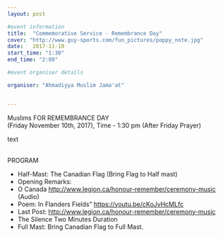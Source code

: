 ```yaml
---
layout: post

#event information
title:  "Commemorative Service - Remembrance Day"
cover: "http://www.guy-sports.com/fun_pictures/poppy_note.jpg"
date:   2017-11-10
start_time: "1:30"
end_time: "2:00"

#event organiser details

organiser: "Ahmadiyya Muslim Jama'at"


---
```


Muslims FOR REMEMBRANCE DAY 
<br/>
(Friday November 10th, 2017), Time - 1:30 pm (After Friday Prayer)
<br/>

text 
<br/><br/>

PROGRAM
- Half-Mast:  The Canadian Flag (Bring Flag to Half mast) 
- Opening Remarks: 
- O Canada http://www.legion.ca/honour-remember/ceremony-music (Audio) 
- Poem: In Flanders Fields” https://youtu.be/cKoJvHcMLfc 
- Last Post:  http://www.legion.ca/honour-remember/ceremony-music 
- The Silence Two Minutes Duration 
- Full Mast: Bring Canadian Flag to Full Mast. 


